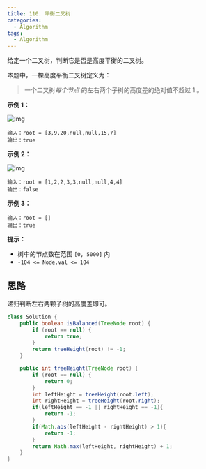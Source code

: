 ```yaml
---
title: 110. 平衡二叉树
categories:
  - Algorithm
tags:
  - Algorithm
---
```


给定一个二叉树，判断它是否是高度平衡的二叉树。

本题中，一棵高度平衡二叉树定义为：

> 一个二叉树*每个节点* 的左右两个子树的高度差的绝对值不超过 1 。

**示例 1：**

![img](https://raw.githubusercontent.com/Traserve/traserve.github.io/master/_posts/algorithm/images/balance_1.jpg)

```
输入：root = [3,9,20,null,null,15,7]
输出：true
```

**示例 2：**

![img](https://raw.githubusercontent.com/Traserve/traserve.github.io/master/_posts/algorithm/images/balance_2.jpg)

```
输入：root = [1,2,2,3,3,null,null,4,4]
输出：false
```

**示例 3：**

```
输入：root = []
输出：true
```

**提示：**

- 树中的节点数在范围 `[0, 5000]` 内
- `-104 <= Node.val <= 104`

## 思路

递归判断左右两颗子树的高度差即可。

```java
class Solution {
    public boolean isBalanced(TreeNode root) {
        if (root == null) {
            return true;
        }
        return treeHeight(root) != -1;
    }

    public int treeHeight(TreeNode root) {
        if (root == null) {
            return 0;
        }
        int leftHeight = treeHeight(root.left);
        int rightHeight = treeHeight(root.right);
        if(leftHeight == -1 || rightHeight == -1){
            return -1;
        }
        if(Math.abs(leftHeight - rightHeight) > 1){
            return -1;
        }
        return Math.max(leftHeight, rightHeight) + 1;
    }
}
```

